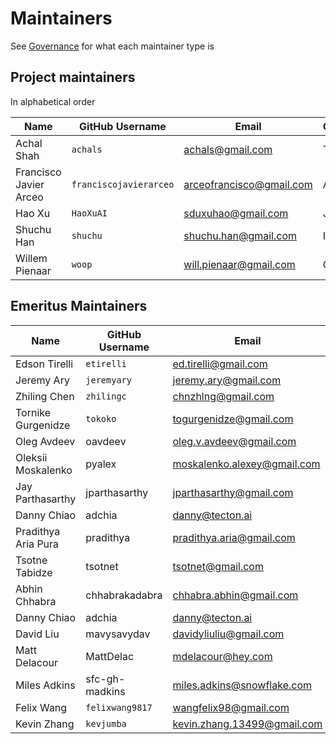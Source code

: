 # Maintainers

See [Governance](governance.md) for what each maintainer type is

## Project maintainers

In alphabetical order

| Name           | GitHub Username  | Email                       | Organization       |
| -------------- | ---------------- |-----------------------------| ------------------ |
| Achal Shah     | `achals`         | achals@gmail.com            | Tecton             |
| Francisco Javier Arceo   | `franciscojavierarceo`       | arceofrancisco@gmail.com          | Affirm          |
| Hao Xu   | `HaoXuAI`       | sduxuhao@gmail.com          | JPMorgan          |
| Shuchu Han  | `shuchu`       | shuchu.han@gmail.com          | Independent          |
| Willem Pienaar | `woop`           | will.pienaar@gmail.com      | Cleric             |

## Emeritus Maintainers

| Name                | GitHub Username | Email                     | Organization      |
|---------------------|----------------|---------------------------|-------------------|
| Edson Tirelli       | `etirelli`       | ed.tirelli@gmail.com      | Red Hat          |
| Jeremy Ary          | `jeremyary`       | jeremy.ary@gmail.com      | Red Hat          |
| Zhiling Chen        | `zhilingc`     | chnzhlng@gmail.com        | GetGround         |
| Tornike Gurgenidze  | `tokoko`       | togurgenidze@gmail.com    | Bank of Georgia   |
| Oleg Avdeev         | oavdeev        | oleg.v.avdeev@gmail.com   | Tecton            |
| Oleksii Moskalenko  | pyalex         | moskalenko.alexey@gmail.com | Tecton            |
| Jay Parthasarthy    | jparthasarthy  | jparthasarthy@gmail.com   | Tecton            |
| Danny Chiao         | adchia         | danny@tecton.ai           | Tecton            |
| Pradithya Aria Pura | pradithya      | pradithya.aria@gmail.com  | Gojek             |
| Tsotne Tabidze      | tsotnet        | tsotnet@gmail.com         | Tecton            |
| Abhin Chhabra       | chhabrakadabra | chhabra.abhin@gmail.com   | Shopify           |
| Danny Chiao         | adchia         | danny@tecton.ai           | Tecton            |
| David Liu           | mavysavydav    | davidyliuliu@gmail.com    | Twitter           |
| Matt Delacour       | MattDelac      | mdelacour@hey.com         | Shopify           |
| Miles Adkins        | sfc-gh-madkins | miles.adkins@snowflake.com | Snowflake         |
| Felix Wang          | `felixwang9817` | wangfelix98@gmail.com     | Tecton            |
| Kevin Zhang         | `kevjumba`     | kevin.zhang.13499@gmail.com | Tecton            |
